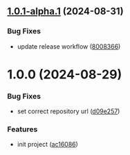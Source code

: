 ## [1.0.1-alpha.1](https://github.com/3mpowered/Dataverse.Connection.Client/compare/v1.0.0...v1.0.1-alpha.1) (2024-08-31)


### Bug Fixes

* update release workflow ([8008366](https://github.com/3mpowered/Dataverse.Connection.Client/commit/80083669ae0e6d989e84651bd3a90aff4de8d7cd))

# 1.0.0 (2024-08-29)


### Bug Fixes

* set correct repository url ([d09e257](https://github.com/3mpowered/Dataverse.Connection.Client/commit/d09e257a95c2008316435168db2f921619752005))


### Features

* init project ([ac16086](https://github.com/3mpowered/Dataverse.Connection.Client/commit/ac160869abb2186b3334571a1382268ac9dfc213))

